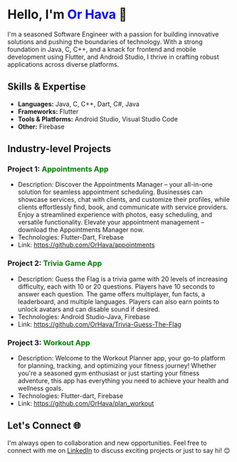 # Hello, I'm <span style="color:blue">Or Hava</span> 👋

I'm a seasoned Software Engineer with a passion for building innovative solutions and pushing the boundaries of technology. With a strong foundation in Java, C, C++, and a knack for frontend and mobile development using Flutter, and Android Studio, I thrive in crafting robust applications across diverse platforms.

## Skills & Expertise
- **Languages:** Java, C, C++, Dart, C#, Java
- **Frameworks:** Flutter
- **Tools & Platforms:** Android Studio, Visual Studio Code
- **Other:** Firebase 

## Industry-level Projects

### Project 1: <span style="color:green">Appointments App</span>
- Description: Discover the Appointments Manager – your all-in-one solution for seamless appointment scheduling. Businesses can showcase services, chat with clients, and customize their profiles, while clients effortlessly find, book, and communicate with service providers. Enjoy a streamlined experience with photos, easy scheduling, and versatile functionality. Elevate your appointment management – download the Appointments Manager now.
- Technologies: Flutter-Dart, Firebase
- Link: https://github.com/OrHava/appointments

### Project 2: <span style="color:green">Trivia Game App</span>
- Description: Guess the Flag is a trivia game with 20 levels of increasing difficulty, each with 10 or 20 questions. Players have 10 seconds to answer each question. The game offers multiplayer, fun facts, a leaderboard, and multiple languages. Players can also earn points to unlock avatars and can disable sound if desired.
- Technologies: Android Studio-Java, Firebase
- Link: https://github.com/OrHava/Trivia-Guess-The-Flag

### Project 3: <span style="color:green">Workout App</span>
- Description: Welcome to the Workout Planner app, your go-to platform for planning, tracking, and optimizing your fitness journey! Whether you're a seasoned gym enthusiast or just starting your fitness adventure, this app has everything you need to achieve your health and wellness goals.
- Technologies: Flutter-dart, Firebase
- Link: https://github.com/OrHava/plan_workout

## Let's Connect 🌐

I'm always open to collaboration and new opportunities. Feel free to connect with me on [LinkedIn](https://www.linkedin.com/in/or-hava-b27ab4203?utm_source=share&utm_campaign=share_via&utm_content=profile&utm_medium=android_app) to discuss exciting projects or just to say hi! 😊
